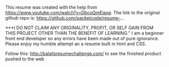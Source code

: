 This resume was created with the help from https://www.youtube.com/watch?v=DbcoQmEjaxg. 
The link to the original github repo is: https://github.com/packetcode/resume-...

***I DO NOT CLAIM ANY ORIGINALITY, PROFIT, OR SELF GAIN FROM THIS PROJECT OTHER THAN THE BENEFIT OF LEARNING."
I am a beginner front end developer so any errors have been made out of pure ignorance. Please enjoy my humble attempt an a resume built in html and CSS. 

Follow this: http://balalisresumechallenge.com/ to see the finished product pushed to the web